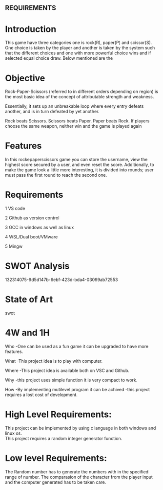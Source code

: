 ## REQUIREMENTS

# Introduction
 
 This game have three categories one is rock(R), paper(P) and scissor(S). One choice is taken by the player and another is taken by the system such that the different choices and one with more powerful choice wins and if selected equal choice draw. Below mentioned are the

# Objective

Rock-Paper-Scissors (referred to in different orders depending on region) is the most basic idea of the concept of attributable strength and weakness.

Essentially, it sets up an unbreakable loop where every entry defeats another, and is in turn defeated by yet another.

Rock beats Scissors. Scissors beats Paper. Paper beats Rock. If players choose the same weapon, neither win and the game is played again

# Features

In this rockepaperscissors game you can store the username, view the highest score secured by a user, and even reset the score. Additionally, to make the game look a little more interesting, it is divided into rounds; user must pass the first round to reach the second one.

# Requirements

1 VS code

2 Github as version control

3 GCC in windows as well as linux

4 WSL/Dual boot/VMware

5 Mingw

# SWOT Analysis
132314075-9d5d147b-6ebf-423d-bda4-03099ab72553

# State of Art
swot

# 4W and 1H

Who
-One can be used as a fun game it can be upgraded to have more features.

What
-This project idea is to play with computer.

Where
-This project idea is available both on VSC and Github.

Why
-this project uses simple function it is very compact to work.

How
-By implementing mutilevel program it can be achived -this project requires a lost cost of development.

# High Level Requirements:
  
  This project can be implemented by using c language in both windows and linux os.   
  This project requires a random integer generator function.                           
# Low level Requirements:
  
  The Random number has to generate the numbers with in the specified range of number.
  The comparasion of the character from the player input and the computer generated has to be taken care.
